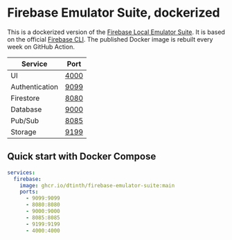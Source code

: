 # Firebase Emulator Suite, dockerized

This is a dockerized version of the [Firebase Local Emulator Suite](https://firebase.google.com/docs/emulator-suite). It is based on the official [Firebase CLI](https://hub.docker.com/r/firebase/cli). The published Docker image is rebuilt every week on GitHub Action.

| Service        | Port                           |
| -------------- | ------------------------------ |
| UI             | [4000](http://localhost:4000/) |
| Authentication | [9099](http://localhost:9099/) |
| Firestore      | [8080](http://localhost:8080/) |
| Database       | [9000](http://localhost:9000/) |
| Pub/Sub        | [8085](http://localhost:8085/) |
| Storage        | [9199](http://localhost:9199/) |

## Quick start with Docker Compose

```yaml
services:
  firebase:
    image: ghcr.io/dtinth/firebase-emulator-suite:main
    ports:
      - 9099:9099
      - 8080:8080
      - 9000:9000
      - 8085:8085
      - 9199:9199
      - 4000:4000
```
